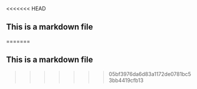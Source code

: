 <<<<<<< HEAD
## This is a markdown file
=======
## This is a markdown file
>>>>>>> 05bf3976da6d83a1172de0781bc53bb4419cfb13
